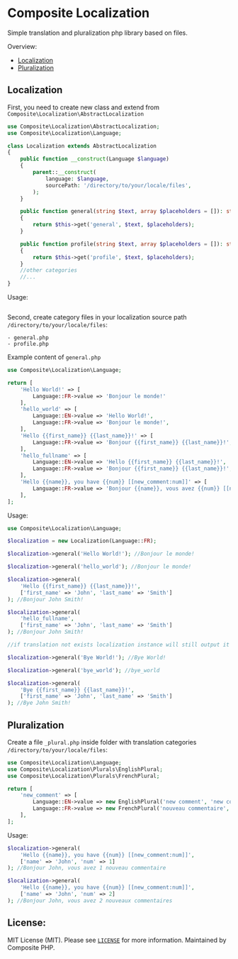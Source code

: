 # Composite Localization

Simple translation and pluralization php library based on files. 

Overview:
- [Localization](#localization) 
- [Pluralization](#pluralization) 

## Localization

First, you need to create new class and extend from `Composite\Localization\AbstractLocalization`

```php
use Composite\Localization\AbstractLocalization;
use Composite\Localization\Language;

class Localization extends AbstractLocalization
{
    public function __construct(Language $language)
    {
        parent::__construct(
            language: $language,
            sourcePath: '/directory/to/your/locale/files',
        );
    }

    public function general(string $text, array $placeholders = []): string
    {
        return $this->get('general', $text, $placeholders);
    }

    public function profile(string $text, array $placeholders = []): string
    {
        return $this->get('profile', $text, $placeholders);
    }
    //other categories
    //...
}
```

Usage:

```php

```

Second, create category files in your localization source path `/directory/to/your/locale/files`:

```
- general.php
- profile.php
```

Example content of `general.php`

```php
use Composite\Localization\Language;

return [
    'Hello World!' => [
        Language::FR->value => 'Bonjour le monde!'
    ],
    'hello_world' => [
        Language::EN->value => 'Hello World!',
        Language::FR->value => 'Bonjour le monde!',
    ],
    'Hello {{first_name}} {{last_name}}!' => [
        Language::FR->value => 'Bonjour {{first_name}} {{last_name}}!',
    ],
    'hello_fullname' => [
        Language::EN->value => 'Hello {{first_name}} {{last_name}}!',
        Language::FR->value => 'Bonjour {{first_name}} {{last_name}}!',
    ],
    'Hello {{name}}, you have {{num}} [[new_comment:num]]' => [
        Language::FR->value => 'Bonjour {{name}}, vous avez {{num}} [[new_comment:num]]',
    ],
];
```

Usage:

```php
use Composite\Localization\Language;

$localization = new Localization(Language::FR);

$localization->general('Hello World!'); //Bonjour le monde!

$localization->general('hello_world'); //Bonjour le monde!

$localization->general(
    'Hello {{first_name}} {{last_name}}!', 
    ['first_name' => 'John', 'last_name' => 'Smith']
); //Bonjour John Smith!

$localization->general(
    'hello_fullname', 
    ['first_name' => 'John', 'last_name' => 'Smith']
); //Bonjour John Smith!

//if translation not exists localization instance will still output it as is

$localization->general('Bye World!'); //Bye World!

$localization->general('bye_world'); //bye_world

$localization->general(
    'Bye {{first_name}} {{last_name}}!', 
    ['first_name' => 'John', 'last_name' => 'Smith']
); //Bye John Smith!
```

## Pluralization

Create a file `_plural.php` inside folder with translation categories `/directory/to/your/locale/files`:

```php
use Composite\Localization\Language;
use Composite\Localization\Plurals\EnglishPlural;
use Composite\Localization\Plurals\FrenchPlural;

return [
    'new_comment' => [
        Language::EN->value => new EnglishPlural('new comment', 'new comments'),
        Language::FR->value => new FrenchPlural('nouveau commentaire', 'nouveaux commentaires'),
    ],
];
```

Usage:

```php
$localization->general(
    'Hello {{name}}, you have {{num}} [[new_comment:num]]', 
    ['name' => 'John', 'num' => 1]
); //Bonjour John, vous avez 1 nouveau commentaire

$localization->general(
    'Hello {{name}}, you have {{num}} [[new_comment:num]]', 
    ['name' => 'John', 'num' => 2]
); //Bonjour John, vous avez 2 nouveaux commentaires
```

## License:

MIT License (MIT). Please see [`LICENSE`](./LICENSE) for more information. Maintained by Composite PHP.